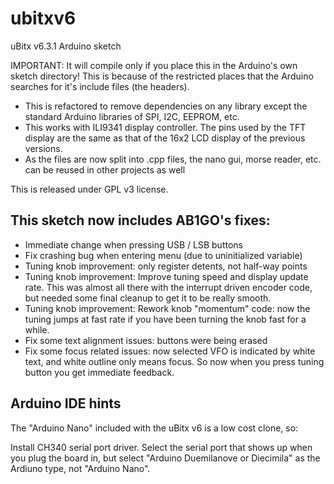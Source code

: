# ubitxv6

uBitx v6.3.1 Arduino sketch

IMPORTANT: It will compile only if you place this in the Arduino's own sketch directory! This is because of the restricted places that the Arduino searches for it's include files (the headers).

- This is refactored to remove dependencies on any library except the standard Arduino libraries of SPI, I2C, EEPROM, etc.
- This works with ILI9341 display controller. The pins used by the TFT display are the same as that of the 16x2 LCD display of the previous versions.
- As the files are now split into .cpp files, the nano gui, morse reader, etc. can be reused in other projects as well

This is released under GPL v3 license.

## This sketch now includes AB1GO's fixes:

- Immediate change when pressing USB / LSB buttons
- Fix crashing bug when entering menu (due to uninitialized variable)
- Tuning knob improvement: only register detents, not half-way points
- Tuning knob improvement: Improve tuning speed and display update rate.  This was almost all there with the interrupt driven encoder code, but needed some final cleanup to get it to be really smooth.
- Tuning knob improvement: Rework knob "momentum" code: now the tuning jumps at fast rate if you have been turning the knob fast for a while.
- Fix some text alignment issues: buttons were being erased
- Fix some focus related issues: now selected VFO is indicated by white text, and white outline only means focus.  So now when you press tuning button you get immediate feedback.

## Arduino IDE hints

The "Arduino Nano" included with the uBitx v6 is a low cost clone, so:

Install CH340 serial port driver.  Select the serial port that shows up when
you plug the board in, but select "Arduino Duemilanove or Diecimila" as the
Ardiuno type, not "Arduino Nano".
